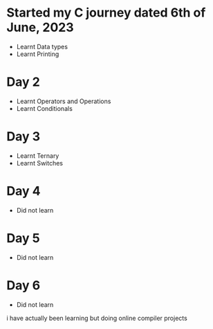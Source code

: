 # Started my C journey dated 6th of June, 2023
- Learnt Data types
- Learnt Printing

# Day 2
- Learnt Operators and Operations
- Learnt Conditionals

# Day 3
- Learnt Ternary
- Learnt Switches

# Day 4
- Did not learn

# Day 5
- Did not learn

# Day 6
- Did not learn

i have actually been learning but doing online compiler projects
